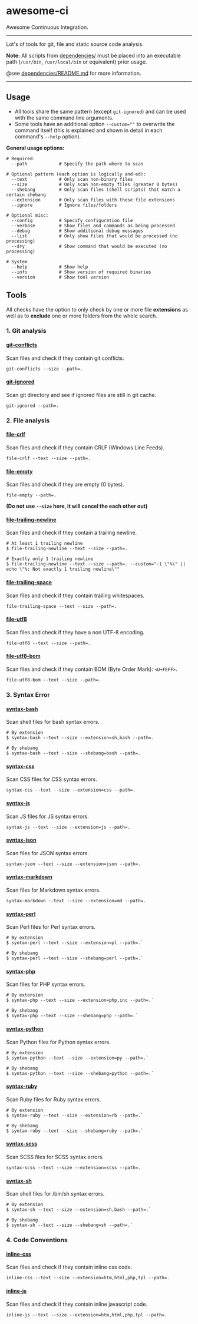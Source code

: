 # awesome-ci

Awesome Continuous Integration.

---

Lot's of tools for git, file and static source code analysis.

**Note:** All scripts from [dependencies/](dependencies/) must be placed into an executable path (`/usr/bin`, `/usr/local/bin` or equivalent) prior usage.

@see [dependencies/README.md](dependencies/README.md) for more information.

---

## Usage

* All tools share the same pattern (except `git-ignored`) and can be used with the same command line arguments.
* Some tools have an additional option `--custom=""` to overwrite the command itself (this is explained and shown in detail in each command's `--help` option).

**General usage options:**

```shell
# Required:
  --path            # Specify the path where to scan

# Optional pattern (each option is logically and-ed):
  --text            # Only scan non-binary files
  --size            # Only scan non-empty files (greater 0 bytes)
  --shebang         # Only scan files (shell scripts) that match a certain shebang
  --extension       # Only scan files with these file extensions
  --ignore          # Ignore files/folders

# Optional misc:
  --config          # Specify configuration file
  --verbose         # Show files and commands as being processed
  --debug           # Show additional debug messages
  --list            # Only show files that would be processed (no processing)
  --dry             # Show command that would be executed (no processing)

# System
  --help            # Show help
  --info            # Show version of required binaries
  --version         # Show tool version

```

## Tools

All checks have the option to only check by one or more file **extensions** as well as to **exclude** one or more folders from the whole search.

### 1. Git analysis

#### [git-conflicts](bin/git-conflicts)

Scan files and check if they contain git conflicts.

`git-conflicts --size --path=.`


#### [git-ignored](bin/git-ignored)

Scan git directory and see if ignored files are still in git cache.

`git-ignored --path=.`


### 2. File analysis

#### [file-crlf](bin/file-crlf)

Scan files and check if they contain CRLF (Windows Line Feeds).

`file-crlf --text --size --path=.`


#### [file-empty](bin/file-empty)

Scan files and check if they are empty (0 bytes).

`file-empty --path=.`

**(Do not use `--size` here, it will cancel the each other out)**


#### [file-trailing-newline](bin/file-trailing-newline)

Scan files and check if they contain a trailing newline.

```shell
# At least 1 trailing newline
$ file-trailing-newline --text --size --path=.

# Exactly only 1 trailing newline
$ file-trailing-newline --text --size --path=. --custom="-1 \"%\" || echo \"%: Not exactly 1 trailing newline\""
```


#### [file-trailing-space](bin/file-trailing-space)

Scan files and check if they contain trailing whitespaces.

`file-trailing-space --text --size --path=.`


#### [file-utf8](bin/file-utf8)

Scan files and check if they have a non UTF-8 encoding.

`file-utf8 --text --size --path=.`


#### [file-utf8-bom](bin/file-utf8-bom)

Scan files and check if they contain BOM (Byte Order Mark): `<U+FEFF>`.

`file-utf8-bom --text --size --path=.`


### 3. Syntax Error

#### [syntax-bash](bin/syntax-bash)

Scan shell files for bash syntax errors.

```shell
# By extension
$ syntax-bash --text --size --extension=sh,bash --path=.

# By shebang
$ syntax-bash --text --size --shebang=bash --path=.

```


#### [syntax-css](bin/syntax-css)

Scan CSS files for CSS syntax errors.

`syntax-css --text --size --extension=css --path=.`


#### [syntax-js](bin/syntax-js)

Scan JS files for JS syntax errors.

`syntax-js --text --size --extension=js --path=.`


#### [syntax-json](bin/syntax-json)

Scan files for JSON syntax errors.

`syntax-json --text --size --extension=json --path=.`


#### [syntax-markdown](bin/syntax-markdown)

Scan files for Markdown syntax errors.

`syntax-markdown --text --size --extension=md --path=.`


#### [syntax-perl](bin/syntax-perl)

Scan Perl files for Perl syntax errors.

```shell
# By extension
$ syntax-perl --text --size --extension=pl --path=.`

# By shebang
$ syntax-perl --text --size --shebang=perl --path=.`
```


#### [syntax-php](bin/syntax-php)

Scan files for PHP syntax errors.

```shell
# By extension
$ syntax-php --text --size --extension=php,inc --path=.`

# By shebang
$ syntax-php --text --size --shebang=php --path=.`
```


#### [syntax-python](bin/syntax-python)

Scan Python files for Python syntax errors.

```shell
# By extension
$ syntax-python --text --size --extension=py --path=.`

# By shebang
$ syntax-python --text --size --shebang=python --path=.`
```


#### [syntax-ruby](bin/syntax-ruby)

Scan Ruby files for Ruby syntax errors.

```shell
# By extension
$ syntax-ruby --text --size --extension=rb --path=.`

# By shebang
$ syntax-ruby --text --size --shebang=ruby --path=.`
```


#### [syntax-scss](bin/syntax-scss)

Scan SCSS files for SCSS syntax errors.

`syntax-scss --text --size --extension=scss --path=.`


#### [syntax-sh](bin/syntax-sh)

Scan shell files for /bin/sh syntax errors.

```shell
# By extension
$ syntax-sh --text --size --extension=sh,bash --path=.`

# By shebang
$ syntax-sh --text --size --shebang=sh --path=.`
```



### 4. Code Conventions

#### [inline-css](bin/inline-css)

Scan files and check if they contain inline css code.

`inline-css --text --size --extension=htm,html,php,tpl --path=.`


#### [inline-js](bin/inline-js)

Scan files and check if they contain inline javascript code.

`inline-js --text --size --extension=htm,html,php,tpl --path=.`


